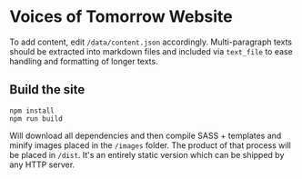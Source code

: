 # Voices of Tomorrow Website

To add content, edit `/data/content.json` accordingly. Multi-paragraph texts
should be extracted into markdown files and included via `text_file` to ease
handling and formatting of longer texts.

## Build the site

```
npm install
npm run build
```

Will download all dependencies and then compile SASS + templates and minify
images placed in the `/images` folder. The product of that process will be placed
in `/dist`. It's an entirely static version which can be shipped by any HTTP server.
